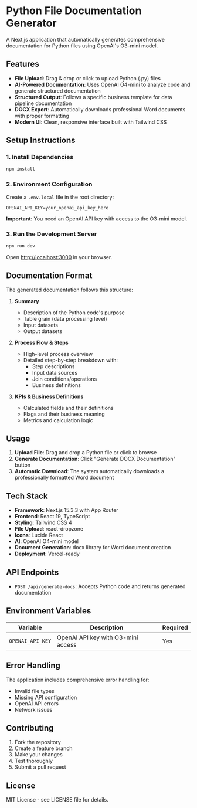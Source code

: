 # Python File Documentation Generator

A Next.js application that automatically generates comprehensive documentation for Python files using OpenAI's O3-mini model.

## Features

- **File Upload**: Drag & drop or click to upload Python (.py) files
- **AI-Powered Documentation**: Uses OpenAI O4-mini to analyze code and generate structured documentation
- **Structured Output**: Follows a specific business template for data pipeline documentation
- **DOCX Export**: Automatically downloads professional Word documents with proper formatting
- **Modern UI**: Clean, responsive interface built with Tailwind CSS

## Setup Instructions

### 1. Install Dependencies

```bash
npm install
```

### 2. Environment Configuration

Create a `.env.local` file in the root directory:

```env
OPENAI_API_KEY=your_openai_api_key_here
```

**Important**: You need an OpenAI API key with access to the O3-mini model.

### 3. Run the Development Server

```bash
npm run dev
```

Open [http://localhost:3000](http://localhost:3000) in your browser.

## Documentation Format

The generated documentation follows this structure:

1. **Summary**
   - Description of the Python code's purpose
   - Table grain (data processing level)
   - Input datasets
   - Output datasets

2. **Process Flow & Steps**
   - High-level process overview
   - Detailed step-by-step breakdown with:
     - Step descriptions
     - Input data sources
     - Join conditions/operations
     - Business definitions

3. **KPIs & Business Definitions**
   - Calculated fields and their definitions
   - Flags and their business meaning
   - Metrics and calculation logic

## Usage

1. **Upload File**: Drag and drop a Python file or click to browse
2. **Generate Documentation**: Click "Generate DOCX Documentation" button
3. **Automatic Download**: The system automatically downloads a professionally formatted Word document

## Tech Stack

- **Framework**: Next.js 15.3.3 with App Router
- **Frontend**: React 19, TypeScript
- **Styling**: Tailwind CSS 4
- **File Upload**: react-dropzone
- **Icons**: Lucide React
- **AI**: OpenAI O4-mini model
- **Document Generation**: docx library for Word document creation
- **Deployment**: Vercel-ready

## API Endpoints

- `POST /api/generate-docs`: Accepts Python code and returns generated documentation

## Environment Variables

| Variable | Description | Required |
|----------|-------------|----------|
| `OPENAI_API_KEY` | OpenAI API key with O3-mini access | Yes |

## Error Handling

The application includes comprehensive error handling for:
- Invalid file types
- Missing API configuration
- OpenAI API errors
- Network issues

## Contributing

1. Fork the repository
2. Create a feature branch
3. Make your changes
4. Test thoroughly
5. Submit a pull request

## License

MIT License - see LICENSE file for details.
